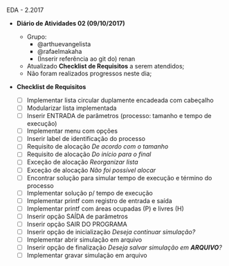 EDA - 2.2017

* **Diário de Atividades 02 (09/10/2017)**
    * Grupo:
        * @arthuevangelista
        * @rafaelmakaha
        * (Inserir referência ao git do) renan
  * Atualizado __Checklist de Requisitos__ a serem atendidos;
  * Não foram realizados progressos neste dia;



* __Checklist de Requisitos__
    - [ ] Implementar lista circular duplamente encadeada com cabeçalho
    - [ ] Modularizar lista implementada
    - [ ] Inserir ENTRADA de parâmetros (processo: tamanho e tempo de execução)
    - [ ] Implementar menu com opções
    - [ ] Inserir label de identificação do processo
    - [ ] Requisito de alocação *De acordo com o tamanho*
    - [ ] Requisito de alocação *Do início para o final*
    - [ ] Exceção de alocação *Reorganizar lista*
    - [ ] Exceção de alocação *Não foi possível alocar*
    - [ ] Encontrar solução para simular tempo de execução e término do processo
    - [ ] Implementar solução p/ tempo de execução
    - [ ] Implementar printf com registro de entrada e saída
    - [ ] Implementar printf com áreas ocupadas (P) e livres (H)
    - [ ] Inserir opção SAÍDA de parâmetros
    - [ ] Inserir opção SAIR DO PROGRAMA
    - [ ] Inserir opção de inicialização *Deseja continuar simulação?*
    - [ ] Implementar abrir simulação em arquivo
    - [ ] Inserir opção de finalização *Deseja salvar simulação em __ARQUIVO__?*
    - [ ] Implementar gravar simulação em arquivo
